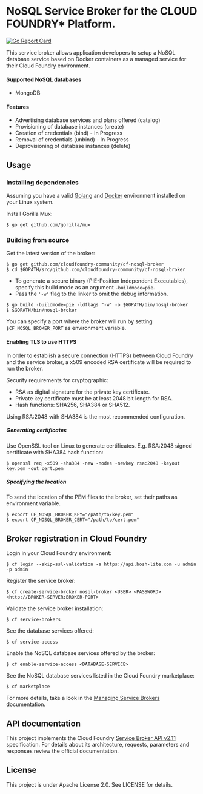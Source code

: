 # NoSQL Service Broker for the CLOUD FOUNDRY* Platform.
[![Go Report Card](https://goreportcard.com/badge/github.com/cloudfoundry-community/cf-nosql-broker)](https://goreportcard.com/report/github.com/cloudfoundry-community/cf-nosql-broker)

This service broker allows application developers to setup a NoSQL database service based on Docker containers as a managed service for their Cloud Foundry environment.

#### Supported NoSQL databases
* MongoDB

#### Features
* Advertising database services and plans offered (catalog)
* Provisioning of database instances (create)
* Creation of credentials (bind) - In Progress
* Removal of credentials (unbind) - In Progress
* Deprovisioning of database instances (delete)

## Usage
### Installing dependencies
Assuming you have a valid [Golang](https://golang.org/doc/install) and [Docker](https://docs.docker.com/engine/installation/linux/ubuntu/) environment installed on your Linux system.

Install Gorilla Mux:
```
$ go get github.com/gorilla/mux
```

### Building from source
Get the latest version of the broker:
```
$ go get github.com/cloudfoundry-community/cf-nosql-broker
$ cd $GOPATH/src/github.com/cloudfoundry-community/cf-nosql-broker
```
- To generate a secure binary (PIE-Position Independent Executables), specify this build mode as an argument `-buildmode=pie`.
- Pass the `'-w'` flag to the linker to omit the debug information.

```
$ go build -buildmode=pie -ldflags "-w" -o $GOPATH/bin/nosql-broker
$ $GOPATH/bin/nosql-broker
```

You can specify a port where the broker will run by setting `$CF_NOSQL_BROKER_PORT` as environment variable.

#### Enabling TLS to use HTTPS
In order to establish a secure connection (HTTPS) between Cloud Foundry and the service broker, a x509 encoded RSA certificate will be required to run the broker.

Security requirements for cryptographic:
* RSA as digital signature for the private key certificate.
* Private key certificate must be at least 2048 bit length for RSA.
* Hash functions: SHA256, SHA384 or SHA512.

Using RSA:2048 with SHA384 is the most recommended configuration.

##### Generating certificates
Use OpenSSL tool on Linux to generate certificates. E.g. RSA:2048 signed certificate with SHA384 hash function:

```
$ openssl req -x509 -sha384 -new -nodes -newkey rsa:2048 -keyout key.pem -out cert.pem
```
##### Specifying the location
To send the location of the PEM files to the broker, set their paths as environment variable.
```
$ export CF_NOSQL_BROKER_KEY="/path/to/key.pem"
$ export CF_NOSQL_BROKER_CERT="/path/to/cert.pem"
```

## Broker registration in Cloud Foundry
Login in your Cloud Foundry environment:
```
$ cf login --skip-ssl-validation -a https://api.bosh-lite.com -u admin -p admin
```

Register the service broker:
```
$ cf create-service-broker nosql-broker <USER> <PASSWORD> <http://BROKER-SERVER:BROKER-PORT>
```

Validate the service broker installation:
```
$ cf service-brokers
```

See the database services offered:
```
$ cf service-access
```

Enable the NoSQL database services offered by the broker:
```
$ cf enable-service-access <DATABASE-SERVICE>
```

See the NoSQL database services listed in the Cloud Foundry marketplace:
```
$ cf marketplace
```

For more details, take a look in the [Managing Service Brokers](https://docs.cloudfoundry.org/services/managing-service-brokers.html) documentation.

## API documentation
This project implements the Cloud Foundry [Service Broker API v2.11](https://docs.cloudfoundry.org/services/api.html) specification. For details about its architecture, requests, parameters and responses review the official documentation.

## License
This project is under Apache License 2.0. See LICENSE for details.

